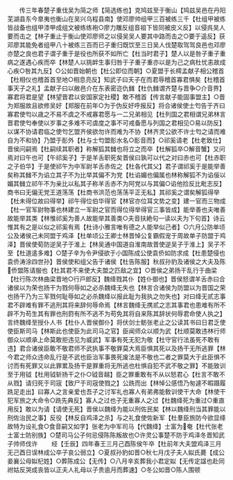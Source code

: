 <!-- { "loadSidebar": true } -->
　　传三年春楚子重伐吴为简之师【简选练也】克鸠兹至于衡山【鸠兹吴邑在丹阳芜湖县东今臯夷也衡山在吴兴乌程县南】使邓廖帅组甲三百被练三千【杜组甲被练皆战备也组甲漆甲成组文被练练袍○廖力雕反组音祖下皆同被皮义反】以侵呉吴人要而击之【林子重止于衡山使邓廖师之以侵吴吴人要其中路而击之○要于遥反】获邓廖其能免者组甲八十被练三百而已子重归既饮至三日吴人伐楚取驾驾良邑也邓廖亦楚之良也君子谓子重于是役也所获不如所亡【杜当时君子】楚人以是咎子重子重病之遂遇心疾而卒【林楚人以挑衅生事归咎于子重子重亦以是为己之病杜忧恚故成心疾○咎其九反】○公如晋始朝也【杜公即位而朝】○夏盟于长樗孟献子相公稽首【杜相仪也稽首首至地○相息亮反】知武子曰天子在而君辱稽首寡君惧矣【杜稽首事天子之礼】孟献子曰以敝邑介在东表密迩仇雠【杜仇雠谓齐楚与晋争○介音界】寡君将君是望【林望晋君以安国家定社稷】敢不稽首【传言献子能固事盟主】○晋为郑服故且欲修吴好【郑服在前年○为于伪反好呼报反】将合诸侯使士匄告于齐曰寡君使匄以歳之不易不虞之不戒寡君愿与一二兄弟相见【杜列国之君相谓兄弟林言晋君使匄奉使以岁事之多难不可虞度之事不可戒备愿与列国之君相见○易以防反】以谋不协请君临之使匄乞盟齐侯欲勿许而难为不协【林齐灵公欲不许士匄之请而难自为不和协】乃盟于耏外【杜与士匄盟耏水名○耏音而】○祁奚请老【杜老致仕】晋侯问嗣焉【杜嗣续其职者】称解狐其雠也将立之而卒【杜解狐卒○解音蟹】又问焉对曰午也可【午祁奚子】于是羊舌职死矣晋侯曰孰可以代之对曰赤也可【杜赤职之子伯华】于是使祁午为中军尉羊舌赤佐之【杜各代其父】君子谓祁奚于是能举善矣称其雠不为谄立其子不为比举其偏不为党【杜谄媚也偏属也林称解狐不为谄佞以媚其雠立祁午不为亲比以私其子称羊舌赤不为阿党以与其偏○谄他捡反比毗志反】商书曰无偏无党王道荡荡【杜商书洪范也荡荡平正无私】其祁奚之谓矣解狐得举【杜未得位故曰得举】祁午得位伯华得官【林官亦位耳文势之变】建一官而三物成【杜一官军尉物事也林建立一军尉之官而得位得举得官三事皆成】能举善也夫唯善故能举其类【林惟祁奚为善人故能举其善类○夫音扶絶句一读以夫为下句首】诗云惟其有之是以似之祁奚有焉【杜诗小雅言唯有德之人能举似己者】○六月公防单顷公及诸侯己未同盟于鸡泽【杜单顷公王卿士林晋悼公复霸假宠于周故单子防盟于鸡泽】晋侯使荀防逆吴子于淮上【林吴通中国道自淮南故晋使逆吴子于淮上】吴子不至【杜道逺多难】○楚子辛为令尹侵欲于小国陈成公使袁侨如防求成【杜患楚侵也袁侨涛涂四世孙】晋侯使和组父告于诸侯【杜告陈服】秋叔孙豹及诸侯之大夫及陈侨盟陈请服也【杜其君不来使大夫盟之匹敌之宜】○晋侯之弟扬干乱行于曲梁【杜行陈次林曲梁晋地○行戸郎反】魏绛戮其仆【姓仆御也】晋侯怒谓羊舌赤曰合诸侯以为荣也扬干为戮何辱如之必杀魏绛无失也【林言合诸侯为防盟以为晋国之荣也扬干乃为三军戮何耻辱如之必杀魏绛以报此耻为我执之勿失也】对曰绛无贰志事君不辟难有罪不逃刑其将来辞何辱命焉【林言魏绛无携贰之志其事君也患难有所不辟不为苟生其有罪也刑罸有所不逃不为苟免其将自来陈其辞状何辱君命使人执之】言终魏绛至授仆人书【杜仆人晋侯御仆】将伏剑士鲂张老止之公读其书曰日君乏使使臣斯司马【林斯此也使臣为此司马之官】臣闻师众以顺为武【杜顺莫敢违林行师御众以顺承上命莫敢拒违见为威武】军事有死无犯为敬【杜守官行法虽死不敢有违】君合诸侯臣敢不敬君师不武执事不敬罪莫大焉臣惧其死以及扬干无所逃罪【林今君之师众违命乱行是不武也臣治军事畏死废法是不敬也二者之罪莫大于此臣惧不讨而有死罪又以此罪累及扬干是罪重将无所逃也杜惧自犯不武不敬之罪】不能致训至于用钺【杜用钺斩扬干之仆○钺音越】臣之罪重敢有不从以怒君心【杜言不敢不从戮】请归死于司宼【致尸于司宼使戮之】公跣而出【林悼公感悟乃匆遽不暇蹑履跣足走出】曰寡人之言亲爱也吾子之讨军礼也寡人有弟弗能敎训使干大命【林使干犯军旅之大命令○跣先典反】寡人之过也子无重寡人之过【杜魏绛死为重过○重直用反】敢以为请【请使无死】晋侯以魏绛为能以刑佐民矣【林以魏绛刑当其罪能以刑佐治民之事】反役【林反自鸡泽之杀】与之礼食使佐新军【杜羣臣旅防今欲显绛故特为设礼食○食音嗣又如字】张老为中军司马【代魏绛】士富为奄【杜代张老士富士防别族】○楚司马公子何忌侵陈陈叛故也○许灵公事楚不防于鸡泽冬晋知武子帅师伐许
　　经【壬辰】四年春王三月己酉陈侯午卒【杜前年大夫盟鸡泽三月无己酉日误林成公卒子哀公弱立】○夏叔孙豹如晋○秋七月戊子夫人姒氏薨【成公妾襄公母姒杞姓】○葬陈成公【无传】○八月辛亥葬我小君定姒【无传定諡也赴同祔姑反哭成丧皆以正夫人礼母以子贵逾月而葬速】○冬公如晋○陈人围顿
